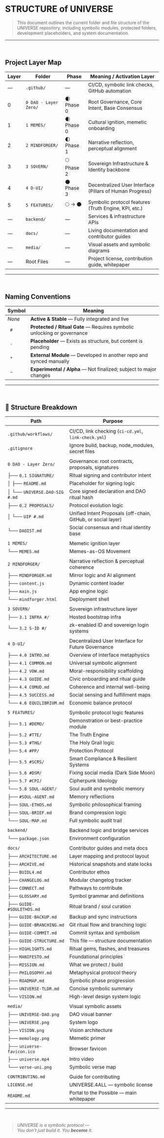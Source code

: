 # STRUCTURE of UNIVERSE

>This document outlines the current folder and file structure of the UNIVERSE repository, including symbolic modules, protected folders, development placeholders, and system documentation.

---

<br>

## Project Layer Map

| Layer | Folder                | Phase         | Meaning / Activation Layer                                               |
|-------|-----------------------|---------------|---------------------------------------------------------------------------|
| —     | `.github/`            | —             | CI/CD, symbolic link checks, GitHub automation                           |
| 0     | `0 DAO - Layer Zero/` | 🌒 Phase 0    | Root Governance, Core Intent, Base Consensus                             |
| 1     | `1 MEMES/`            | 🌒 Phase 0           | Cultural ignition, memetic onboarding                                    |
| 2     | `2 MINDFORGER/`       | 🌓 Phase 1           | Narrative reflection, perceptual alignment                               |
| 3     | `3 SOVERN/`           | 🌕 Phase 2    | Sovereign Infrastructure & Identity backbone                             |
| 4     | `4 D-UI/`             | 🌑 Phase 3    | Decentralized User Interface (Pillars of Human Progress)                 |
| 5     | `5 FEATURES/`         | 🌕 → 🌑              | Symbolic protocol features (Truth Engine, KPI, etc.)                     |
| —     | `backend/`            | —             | Services & infrastructure APIs                                           |
| —     | `docs/`               | —             | Living documentation and contributor guides                              |
| —     | `media/`              | —             | Visual assets and symbolic diagrams                                      |
| —     | Root Files            | —             | Project license, contribution guide, whitepaper                         |

---

<br>

## Naming Conventions

| Symbol     | Meaning                                                                 |
|------------|-------------------------------------------------------------------------|
| _None_     | **Active & Stable** — Fully integrated and live                         |
| ` #`       | **Protected / Ritual Gate** — Requires symbolic unlocking or governance |
| ` -`       | **Placeholder** — Exists as structure, but content is pending           |
| ` *`       | **External Module** — Developed in another repo and synced manually     |
| ` ~`       | **Experimental / Alpha** — Not finalized; subject to major changes      |

---

<br>

## 📂 Structure Breakdown

| Path                           | Purpose                                                              |
|--------------------------------|----------------------------------------------------------------------|
|                                |                                                                      |
| `.github/workflows/`           | CI/CD, link checking (`ci-cd.yml`, `link-check.yml`)                 |
| `.gitignore`                   | Ignore build, backup, node_modules, secret files                     |
|                                |                                                                      |
| `0 DAO - Layer Zero/`          | Governance: root contracts, proposals, signatures                    |
| ├── `0.1 SIGNATURE/`           | Ritual signing and contributor intent                                |
| │   ├── `README.md`            | Placeholder for signing logic                                        |
| │   └── `UNIVERSE.DAO-SIG #.md`| Core signed declaration and DAO ritual hash                          |
| ├── `0.2 PROPOSALS/`           | Protocol evolution logic                                             |
| │   └── `UIP #.md`             | Unified Intent Proposals (off-chain, GitHub, or social layer)        |
| └── `DAOIST.md`                | Social consensus and ritual identity base                            |
|                                |                                                                      |
| `1 MEMES/`                     | Memetic ignition layer                                               |
| └── `MEMES.md`                 | Memes-as-OS Movement                                                 |
|                                |                                                                      |
| `2 MINDFORGER/`                | Narrative reflection & perceptual coherence                          |
| ├── `MINDFORGER.md`            | Mirror logic and AI alignment                                        |
| ├── `content.js`               | Dynamic content loader                                               |
| ├── `main.js`                  | App engine logic                                                     |
| └── `mindforger.html`          | Deployment shell                                                     |
|                                |                                                                      |
| `3 SOVERN/`                    | Sovereign infrastructure layer                                       |
| ├── `3.1 INFRA #/`             | Hosted bootstrap infra                                               |
| └── `3.2 S-ID #/`              | zk-enabled ID and sovereign login systems                            |
|                                |                                                                      |
| `4 D-UI/`                      | Decentralized User Interface for Future Governance                   |
| ├── `4.0 INTRO.md`             | Overview of interface metaphysics                                    |
| ├── `4.1 COMMON.md`            | Universal symbolic alignment                                         |
| ├── `4.2 VOW.md`               | Moral-responsibility scaffolding                                     |
| ├── `4.3 GUIDE.md`             | Civic onboarding and ritual guide                                    |
| ├── `4.4 COMUD.md`             | Coherence and internal well-being                                    |
| ├── `4.5 SUCCESS.md`           | Social sensing and fulfillment maps                                  |
| └── `4.6 EQUILIBRIUM.md`       | Economic balance protocol                                            |
|                                |                                                                      |
| `5 FEATURES/`                  | Symbolic protocol logic features                                     |
| ├── `5.1 #DEMO/`               | Demonstration or best-practice module                                |
| ├── `5.2 #TTE/`                | The Truth Engine                                                    |
| ├── `5.3 #THG/`                | The Holy Grail logic                                                 |
| ├── `5.4 #PP/`                 | Protection Protocol                                                  |
| ├── `5.5 #SCRS/`               | Smart Compliance & Resilient Systems                                 |
| ├── `5.6 #DSM/`                | Fixing social media (Dark Side Moon)                                 |
| ├── `5.7 #CPI/`                | Cipherpunk Ideology                                                  |
| └── `5.8 SOUL-AGENT/`          | Soul audit and symbolic memory                                       |
|     ├── `#SOUL-AGENT.md`       | Memory reflections                                                   |
|     ├── `SOUL-ETHOS.md`        | Symbolic philosophical framing                                       |
|     ├── `SOUL-BRIEF.md`        | Brand compression logic                                              |
|     └── `SOUL-MAP.md`          | Full symbolic audit trail                                            |
|                                |                                                                      |
| `backend/`                     | Backend logic and bridge services                                    |
| └── `package.json`             | Environment configuration                                            |
|                                |                                                                      |
| `docs/`                        | Contributor guides and meta docs                                     |
| ├── `ARCHITECTURE.md`          | Layer mapping and protocol layout                                    |
| ├── `ARCHIVE.md`               | Historical snapshots and state locks                                 |
| ├── `BUIDL4.md`                | Contributor ethos                                                    |
| ├── `CHANGELOG.md`             | Modular changelog tracker                                            |
| ├── `CONNECT.md`               | Pathways to contribute                                               |
| ├── `GLOSSARY.md`              | Symbol grammar and definitions                                       |
| ├── `GUIDE-#SOULETHOS.md`      | Ritual brand / soul curation                                         |
| ├── `GUIDE-BACKUP.md`          | Backup and sync instructions                                         |
| ├── `GUIDE-BRANCHING.md`       | Git ritual flow and branching logic                                  |
| ├── `GUIDE-COMMIT.md`          | Commit syntax and symbolism                                          |
| ├── `GUIDE-STRUCTURE.md`       | This file — structure documentation                                  |
| ├── `HIGHLIGHTS.md`            | Ritual gems, flashes, and treasures                                  |
| ├── `MANIFESTO.md`             | Foundational principles                                              |
| ├── `MISSION.md`               | What we protect / build                                              |
| ├── `PHILOSOPHY.md`            | Metaphysical protocol theory                                         |
| ├── `ROADMAP.md`               | Symbolic phase progression                                           |
| ├── `UNIVERSE-TLDR.md`         | Concise symbolic summary                                             |
| └── `VISION.md`                | High-level design system logic                                       |
|                                |                                                                      |
| `media/`                       | Visual symbolic assets                                               |
| ├── `UNIVERSE-DAO.png`         | DAO visual banner                                                    |
| ├── `UNIVERSE.png`             | System logo                                                          |
| ├── `VISION.png`               | Vision architecture                                                  |
| ├── `memology.png`             | Memetic primer                                                       |
| ├── `universe-favicon.ico`     | Browser favicon                                                      |
| ├── `universe.mp4`             | Intro video                                                          |
| └── `verse-uni.png`            | Symbolic verse map                                                   |
|                                |                                                                      |
| `CONTRIBUTING.md`              | Guide for contributing                                               |
| `LICENSE.md`                   | UNIVERSE.4ALL — symbolic license                                     |
| `README.md`                    | Portal to the Possible — main whitepaper                             |

---

<br>

> _UNIVERSE is a symbolic protocol —  
> You don’t just build it. You **become** it._
